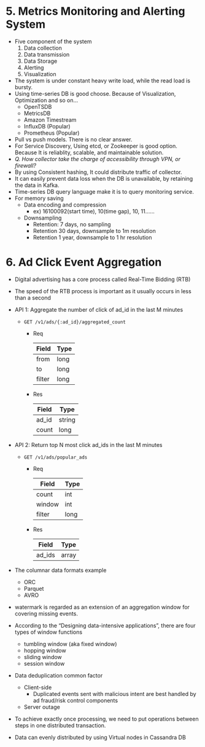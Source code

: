 # 5. Metrics Monitoring and Alerting System

- Five component of the system
  1. Data collection
  2. Data transmission
  3. Data Storage
  4. Alerting
  5. Visualization
- The system is under constant heavy write load, while the read load is bursty.
- Using time-series DB is good choose. Because of Visualization, Optimization and so on…
  - OpenTSDB
  - MetricsDB
  - Amazon Timestream
  - InfluxDB (Popular)
  - Prometheus (Popular)
- Pull vs push models. There is no clear answer.
- For Service Discovery, Using etcd, or Zookeeper is good option. Because It is reliablity, scalable, and maintainable solution.
- *Q. How collector take the charge of accessibility through VPN, or firewall?*
- By using Consistent hashing, It could distribute traffic of collector.
- It can easily prevent data loss when the DB is unavailable, by retaining the data in Kafka.
- Time-series DB query language make it is to query monitoring service.
- For memory saving
  - Data encoding and compression
    - ex) 16100092(start time), 10(time gap), 10, 11……
  - Downsampling
    - Retention: 7 days, no sampling
    - Retention 30 days, downsample to 1m resolution
    - Retention 1 year, downsample to 1 hr resolution

# 6. Ad Click Event Aggregation

- Digital advertising has a core process called Real-Time Bidding (RTB)

- The speed of the RTB process is important as it usually occurs in less than a second

- API 1: Aggregate the number of click of ad_id in the last M minutes

  - ```
    GET /v1/ads/{:ad_id}/aggregated_count
    ```

    - Req

      | Field  | Type |
      | ------ | ---- |
      | from   | long |
      | to     | long |
      | filter | long |

    - Res

      | Field | Type   |
      | ----- | ------ |
      | ad_id | string |
      | count | long   |

- API 2: Return top N most click ad_ids in the last M minutes

  - ```
    GET /v1/ads/popular_ads
    ```

    - Req

      | Field  | Type |
      | ------ | ---- |
      | count  | int  |
      | window | int  |
      | filter | long |

    - Res

      | Field  | Type          |
      | ------ | ------------- |
      | ad_ids | array<string> |

- The columnar data formats example

  - ORC
  - Parquet
  - AVRO

- watermark is regarded as an extension of an aggregation window for covering missing events.

- According to the “Designing data-intensive applications”, there are four types of window functions

  - tumbling window (aka fixed window)
  - hopping window
  - sliding window
  - session window

- Data deduplication common factor

  - Client-side
    - Duplicated events sent with malicious intent are best handled by ad fraud/risk control components
  - Server outage

- To achieve exactly once processing, we need to put operations between steps in one distributed transaction.

- Data can evenly distributed by using Virtual nodes in Cassandra DB